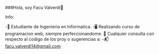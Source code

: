 ###Hola, soy Facu Valverdi👋

Info: 

-:notebook: Estudiante de Ingenieria en Informatica.
-:desktop_computer: Realizando curso de programacion web, siempre perfeccionandome. 
💬 Cualquier consulta con respecto al codigo de los proy o sugerencias a:
-:mailbox_with_mail: facu.valverdi14@gmail.com

